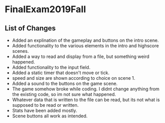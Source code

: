 # FinalExam2019Fall
 
## List of Changes ##

* Added an explination of the gameplay and buttons on the intro scene.
* Added functionality to the various elements in the intro and highscore scenes.
* Added a way to read and display from a file, but something weird happened. 
* Added functionality to the input field.
* Added a static timer that doesn't move or tick.
* speed and size are shown according to choice on scene 1.
* Added a sound to the buttons on the game scene.
* The game somehow broke while coding. I didnt change anything from the existing code, so im not sure what happened.
* Whatever data that is written to the file can be read, but its not what is supposed to be read or written.
* Stats have been added mostly.
* Scene buttons all work as intended.

